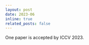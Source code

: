 ```yaml
---
layout: post
date: 2023-06
inline: true
related_posts: false
---
```


One paper is accepted by ICCV 2023.
